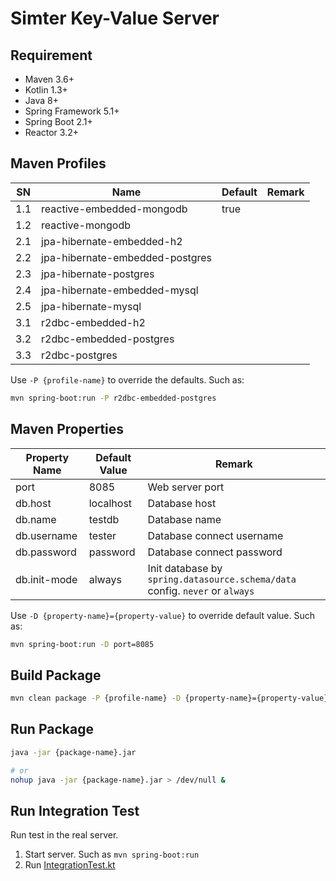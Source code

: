 #  Simter Key-Value Server

## Requirement

- Maven 3.6+
- Kotlin 1.3+
- Java 8+
- Spring Framework 5.1+
- Spring Boot 2.1+
- Reactor 3.2+

## Maven Profiles

| SN  | Name                            | Default | Remark 
|-----|---------------------------------|---------|--------
| 1.1 | reactive-embedded-mongodb       | true    |
| 1.2 | reactive-mongodb                |         |
| 2.1 | jpa-hibernate-embedded-h2       |         |
| 2.2 | jpa-hibernate-embedded-postgres |         |
| 2.3 | jpa-hibernate-postgres          |         |
| 2.4 | jpa-hibernate-embedded-mysql    |         |
| 2.5 | jpa-hibernate-mysql             |         |
| 3.1 | r2dbc-embedded-h2               |         |
| 3.2 | r2dbc-embedded-postgres         |         |
| 3.3 | r2dbc-postgres                  |         |

Use `-P {profile-name}` to override the defaults. Such as:

```bash
mvn spring-boot:run -P r2dbc-embedded-postgres
```

## Maven Properties

Property Name | Default Value | Remark
--------------|---------------|--------
port          | 8085          | Web server port
db.host       | localhost     | Database host
db.name       | testdb        | Database name
db.username   | tester        | Database connect username
db.password   | password      | Database connect password
db.init-mode  | always        | Init database by `spring.datasource.schema/data` config. `never` or `always`

Use `-D {property-name}={property-value}` to override default value. Such as:

```bash
mvn spring-boot:run -D port=8085
```

## Build Package

```bash
mvn clean package -P {profile-name} -D {property-name}={property-value}
```

## Run Package

```bash
java -jar {package-name}.jar

# or
nohup java -jar {package-name}.jar > /dev/null &
```

## Run Integration Test

Run test in the real server.

1. Start server. Such as `mvn spring-boot:run`
2. Run [IntegrationTest.kt]


[Embedded MongoDB]: https://github.com/flapdoodle-oss/de.flapdoodle.embed.mongo#embedded-mongodb
[MongoDB]: https://www.mongodb.com
[HyperSQL]: http://hsqldb.org
[PostgreSQL]: https://www.postgresql.org
[IntegrationTest.kt]: https://github.com/simter/simter-kv/blob/master/simter-kv-starter/src/test/kotlin/tech/simter/kv/starter/IntegrationTest.kt